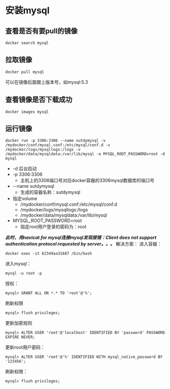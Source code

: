 # 安装mysql
## 查看是否有要pull的镜像
```
docker search mysql
```
## 拉取镜像 
```
docker pull mysql
```
可以在镜像后面跟上版本号，如mysql:5.3

## 查看镜像是否下载成功
```
docker images mysql
```

## 运行镜像
```
docker run -p 3306:3306 --name sutdymysql -v /mydocker/conf/mysql.conf:/etc/mysql/conf.d -v /mydocker/logs/mysqllogs:/logs -v /mydocker/data/mysqldata:/var/lib/mysql -e MYSQL_ROOT_PASSWORD=root -d mysql
```
* -d 后台启动
* -p 3306:3306
    * 主机上的3306端口号对应docker容器的3306mysql数据库的端口号
* --name sutdymysql
    * 生成的容器名称：sutdymysql
* 指定volume
    * /mydocker/conf/mysql.conf:/etc/mysql/conf.d
    * /mydocker/logs/mysqllogs:/logs
    * /mydocker/data/mysqldata:/var/lib/mysql
* MYSQL_ROOT_PASSWORD=root
    * 指定root用户登录的密码为：root

***此时，用navicat for mysql连接mysql发现报错：Client does not support authentication protocol requested  by server。。。***
解决方案：
进入容器：
```
docker exec -it 62349aa31687 /bin/bash
```

进入mysql：
```
mysql -u root -p
```
授权：
```
mysql> GRANT ALL ON *.* TO 'root'@'%';
```
刷新权限
```
mysql> flush privileges;
```
更新加密规则
```
mysql> ALTER USER 'root'@'localhost' IDENTIFIED BY 'password' PASSWORD EXPIRE NEVER;
```
更新root用户密码：
```
mysql> ALTER USER 'root'@'%' IDENTIFIED WITH mysql_native_password BY '123456';
```
刷新权限：
```
mysql> flush privileges;
```

